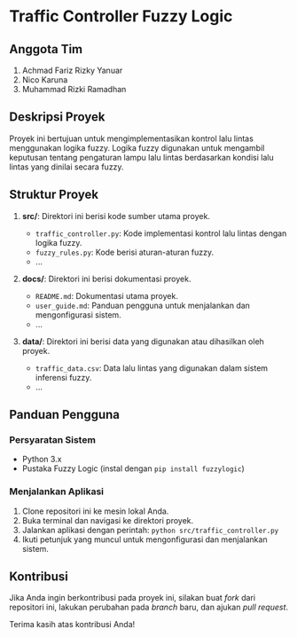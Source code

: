 # Traffic Controller Fuzzy Logic

## Anggota Tim
1. Achmad Fariz Rizky Yanuar
2. Nico Karuna
3. Muhammad Rizki Ramadhan

## Deskripsi Proyek
Proyek ini bertujuan untuk mengimplementasikan kontrol lalu lintas menggunakan logika fuzzy. Logika fuzzy digunakan untuk mengambil keputusan tentang pengaturan lampu lalu lintas berdasarkan kondisi lalu lintas yang dinilai secara fuzzy.

## Struktur Proyek
1. **src/**: Direktori ini berisi kode sumber utama proyek.
    - `traffic_controller.py`: Kode implementasi kontrol lalu lintas dengan logika fuzzy.
    - `fuzzy_rules.py`: Kode berisi aturan-aturan fuzzy.
    - ...

2. **docs/**: Direktori ini berisi dokumentasi proyek.
    - `README.md`: Dokumentasi utama proyek.
    - `user_guide.md`: Panduan pengguna untuk menjalankan dan mengonfigurasi sistem.
    - ...

3. **data/**: Direktori ini berisi data yang digunakan atau dihasilkan oleh proyek.
    - `traffic_data.csv`: Data lalu lintas yang digunakan dalam sistem inferensi fuzzy.
    - ...

## Panduan Pengguna

### Persyaratan Sistem
- Python 3.x
- Pustaka Fuzzy Logic (instal dengan `pip install fuzzylogic`)

### Menjalankan Aplikasi
1. Clone repositori ini ke mesin lokal Anda.
2. Buka terminal dan navigasi ke direktori proyek.
3. Jalankan aplikasi dengan perintah: `python src/traffic_controller.py`
4. Ikuti petunjuk yang muncul untuk mengonfigurasi dan menjalankan sistem.

## Kontribusi
Jika Anda ingin berkontribusi pada proyek ini, silakan buat _fork_ dari repositori ini, lakukan perubahan pada _branch_ baru, dan ajukan _pull request_.

Terima kasih atas kontribusi Anda!
